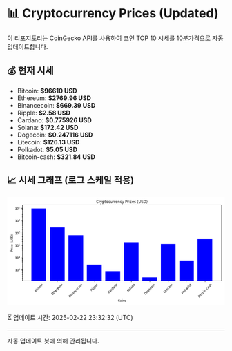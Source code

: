 
# 📊 Cryptocurrency Prices (Updated)

이 리포지토리는 CoinGecko API를 사용하여 코인 TOP 10 시세를 10분가격으로 자동 업데이트합니다.

## 💰 현재 시세
- Bitcoin: **$96610 USD**
- Ethereum: **$2769.96 USD**
- Binancecoin: **$669.39 USD**
- Ripple: **$2.58 USD**
- Cardano: **$0.775926 USD**
- Solana: **$172.42 USD**
- Dogecoin: **$0.247116 USD**
- Litecoin: **$126.13 USD**
- Polkadot: **$5.05 USD**
- Bitcoin-cash: **$321.84 USD**

## 📈 시세 그래프 (로그 스케일 적용)
![Crypto Prices](crypto_prices.png)

⏳ 업데이트 시간: 2025-02-22 23:32:32 (UTC)

---
자동 업데이트 봇에 의해 관리됩니다.

